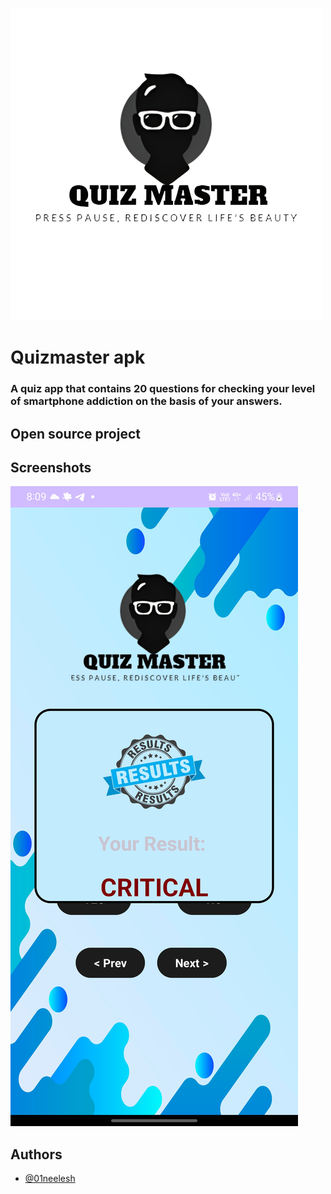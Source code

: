 ![Logo](https://github.com/01neelesh/quizmaster-apk/blob/main/assets/quiz_master.png?raw=true)

# Quizmaster apk

<h3> A quiz app that contains 20 questions for checking your level of smartphone addiction on the basis of your answers. </h3>

<h2>
Open source project 
</h2>

## Screenshots

![App Screenshot](https://github.com/01neelesh/quizmaster-apk/blob/main/assets/QuizMaster%20result.jpg?raw=true)


## Authors
- [@01neelesh](https://www.github.com/01neelesh)